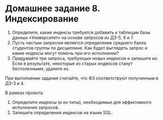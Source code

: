 # Домашнее задание 8. Индексирование

1. Определите, какие индексы требуется добавить к таблицам базы данных «Университет» на основе запросов из ДЗ-5, 6 и 7.
1. Пусть частым запросом является определение среднего балла студентов группы по дисциплине. Как будет выглядеть запрос и какие индексы могут помочь при его исполнении?
1. Придумайте три запроса, требующих новых индексов и запишите их. Если в результате, некоторые из старых индексов станут бесполезными, удалите их.

При выполнении задания считайте, что ФЗ соответствуют полученным в ДЗ-3 и 4.

В рамках проекта:

1. Определите индексы (и их типы), необходимые для эффективного исполнения запросов.
1. Запишите определения индексов на языке SQL.
